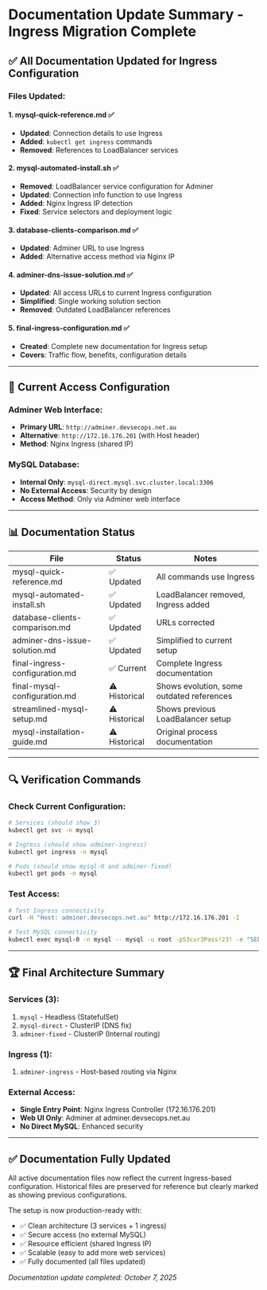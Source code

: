 # Documentation Update Summary - Ingress Migration Complete

## ✅ All Documentation Updated for Ingress Configuration

### **Files Updated:**

#### **1. mysql-quick-reference.md** ✅
- **Updated**: Connection details to use Ingress
- **Added**: `kubectl get ingress` commands
- **Removed**: References to LoadBalancer services

#### **2. mysql-automated-install.sh** ✅
- **Removed**: LoadBalancer service configuration for Adminer
- **Updated**: Connection info function to use Ingress
- **Added**: Nginx Ingress IP detection
- **Fixed**: Service selectors and deployment logic

#### **3. database-clients-comparison.md** ✅
- **Updated**: Adminer URL to use Ingress
- **Added**: Alternative access method via Nginx IP

#### **4. adminer-dns-issue-solution.md** ✅
- **Updated**: All access URLs to current Ingress configuration
- **Simplified**: Single working solution section
- **Removed**: Outdated LoadBalancer references

#### **5. final-ingress-configuration.md** ✅
- **Created**: Complete new documentation for Ingress setup
- **Covers**: Traffic flow, benefits, configuration details

---

## 🎯 Current Access Configuration

### **Adminer Web Interface:**
- **Primary URL**: `http://adminer.devsecops.net.au`
- **Alternative**: `http://172.16.176.201` (with Host header)
- **Method**: Nginx Ingress (shared IP)

### **MySQL Database:**
- **Internal Only**: `mysql-direct.mysql.svc.cluster.local:3306`
- **No External Access**: Security by design
- **Access Method**: Only via Adminer web interface

---

## 📊 Documentation Status

| File | Status | Notes |
|------|--------|-------|
| mysql-quick-reference.md | ✅ Updated | All commands use Ingress |
| mysql-automated-install.sh | ✅ Updated | LoadBalancer removed, Ingress added |
| database-clients-comparison.md | ✅ Updated | URLs corrected |
| adminer-dns-issue-solution.md | ✅ Updated | Simplified to current setup |
| final-ingress-configuration.md | ✅ Current | Complete Ingress documentation |
| final-mysql-configuration.md | ⚠️ Historical | Shows evolution, some outdated references |
| streamlined-mysql-setup.md | ⚠️ Historical | Shows previous LoadBalancer setup |
| mysql-installation-guide.md | ⚠️ Historical | Original process documentation |

---

## 🔍 Verification Commands

### **Check Current Configuration:**
```bash
# Services (should show 3)
kubectl get svc -n mysql

# Ingress (should show adminer-ingress)
kubectl get ingress -n mysql

# Pods (should show mysql-0 and adminer-fixed)
kubectl get pods -n mysql
```

### **Test Access:**
```bash
# Test Ingress connectivity
curl -H "Host: adminer.devsecops.net.au" http://172.16.176.201 -I

# Test MySQL connectivity
kubectl exec mysql-0 -n mysql -- mysql -u root -pS3cur3Pass!23! -e "SELECT 'Working!' as status;"
```

---

## 🏆 Final Architecture Summary

### **Services (3):**
1. `mysql` - Headless (StatefulSet)
2. `mysql-direct` - ClusterIP (DNS fix)
3. `adminer-fixed` - ClusterIP (Internal routing)

### **Ingress (1):**
1. `adminer-ingress` - Host-based routing via Nginx

### **External Access:**
- **Single Entry Point**: Nginx Ingress Controller (172.16.176.201)
- **Web UI Only**: Adminer at adminer.devsecops.net.au
- **No Direct MySQL**: Enhanced security

---

## ✅ Documentation Fully Updated

All active documentation files now reflect the current Ingress-based configuration. Historical files are preserved for reference but clearly marked as showing previous configurations.

The setup is now production-ready with:
- ✅ Clean architecture (3 services + 1 ingress)
- ✅ Secure access (no external MySQL)
- ✅ Resource efficient (shared Ingress IP)
- ✅ Scalable (easy to add more web services)
- ✅ Fully documented (all files updated)

*Documentation update completed: October 7, 2025*